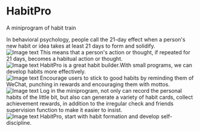 # HabitPro
A miniprogram of habit train

In behavioral psychology, people call the 21-day effect when a person's new habit or idea takes at least 21 days to form and solidify.<br>
![Image text]()
This means that a person's action or thought, if repeated for 21 days, becomes a habitual action or thought.<br>
![Image text]()
HabitPro is a great habit builder.With small programs, we can develop habits more effectively.<br>
![Image text]()
Encourage users to stick to good habits by reminding them of WeChat, punching in rewards and encouraging them with mottos.<br>
![Image text]()
Log in the miniprogram, not only can record the personal habits of the little bit, but also can generate a variety of habit cards, collect achievement rewards, in addition to the irregular check and friends supervision function to make it easier to insist.<br>
![Image text]()
HabitPro, start with habit formation and develop self-discipline.
